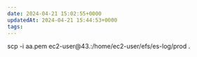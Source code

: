 ```yaml
---
date: 2024-04-21 15:02:55+0000
updatedAt: 2024-04-21 15:44:53+0000
tags: 
---
```

scp -i aa.pem ec2-user@43.:/home/ec2-user/efs/es-log/prod .    